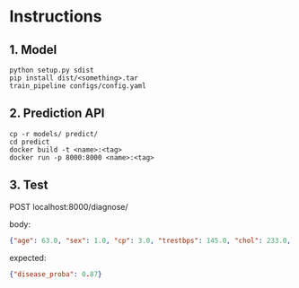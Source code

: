 # Instructions

## 1. Model

```shell
python setup.py sdist
pip install dist/<something>.tar
train_pipeline configs/config.yaml
```

## 2. Prediction API

```shell
cp -r models/ predict/
cd predict
docker build -t <name>:<tag>
docker run -p 8000:8000 <name>:<tag>
```

## 3. Test

POST localhost:8000/diagnose/

body:
```json
{"age": 63.0, "sex": 1.0, "cp": 3.0, "trestbps": 145.0, "chol": 233.0, "fbs": 1.0, "restecg": 0.0, "thalach": 150.0, "exang": 0.0, "oldpeak": 2.3, "slope": 0.0, "ca": 0.0, "thal": 1.0}
```
expected:
```json
{"disease_proba": 0.87}
```
